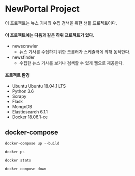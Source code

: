 # NewPortal Project

이 프로젝트는 뉴스 기사의 수집 검색을 위한 샘플 프로젝트이다.

#### 이 프로젝트에는 다음과 같은 하위 프로젝트가 있다.
* newscrawler
    * 뉴스 기사를 수집하기 위한 크롤러가 스케줄러에 의해 동작한다.
* newsfinder 
    * 수집한 뉴스 기사를 보거나 검색할 수 있게 웹으로 제공한다.

#### 프로젝트 환경
* Ubuntu Ubuntu 18.04.1 LTS
* Python 3.6
* Scrapy
* Flask
* MongoDB
* Elasticsearch 6.1.1
* Docker 18.06.1-ce


## docker-compose
```
docker-compose up --build

docker ps

docker stats

docker-compose down
```